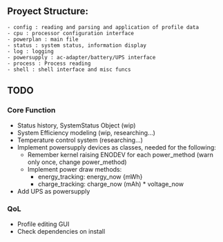 
## Proyect Structure:
    - config : reading and parsing and application of profile data
    - cpu : processor configuration interface
    - powerplan : main file
    - status : system status, information display
    - log : logging
    - powersupply : ac-adapter/battery/UPS interface
    - process : Process reading
    - shell : shell interface and misc funcs


## TODO

### Core Function
- Status history, SystemStatus Object (wip)
- System Efficiency modeling (wip, researching...)
- Temperature control system (researching...)
- Implement powersupply devices as classes, needed for the following:
    - Remember kernel raising ENODEV for each power_method (warn only once, change power_method)
    - Implement power draw methods:
        - energy_tracking: energy_now {mWh}
        - charge_tracking: charge_now (mAh) * voltage_now
- Add UPS as powersupply

### QoL
- Profile editing GUI
- Check dependencies on install